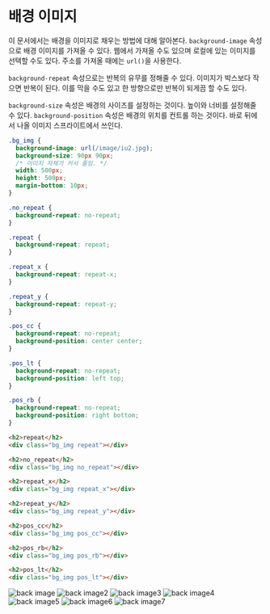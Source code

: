 # 배경 이미지
이 문서에서는 배경을 이미지로 채우는 방법에 대해 알아본다. `background-image` 속성으로 배경 이미지를 가져올 수 있다. 웹에서 가져올 수도 있으며 로컬에 있는 이미지를 선택할 수도 있다. 주소를 가져올 때에는 `url()`을 사용한다.

`background-repeat` 속성으로는 반복의 유무를 정해줄 수 있다. 이미지가 박스보다 작으면 반복이 된다. 이를 막을 수도 있고 한 방향으로만 반복이 되게끔 할 수도 있다.

`background-size` 속성은 배경의 사이즈를 설정하는 것이다. 높이와 너비를 설정해줄 수 있다. `background-position` 속성은 배경의 위치를 컨트롤 하는 것이다. 바로 뒤에서 나올 이미지 스프라이트에서 쓰인다.

```css
.bg_img {
  background-image: url(/image/iu2.jpg);
  background-size: 90px 90px;
  /* 이미지 자체가 커서 줄임. */
  width: 500px;
  height: 500px;
  margin-bottom: 10px;
}

.no_repeat {
  background-repeat: no-repeat;
}

.repeat {
  background-repeat: repeat;
}

.repeat_x {
  background-repeat: repeat-x;
}

.repeat_y {
  background-repeat: repeat-y;
}

.pos_cc {
  background-repeat: no-repeat;
  background-position: center center;
}

.pos_lt {
  background-repeat: no-repeat;
  background-position: left top;
}

.pos_rb {
  background-repeat: no-repeat;
  background-position: right bottom;
}
```

```html
<h2>repeat</h2>
<div class="bg_img repeat"></div>

<h2>no_repeat</h2>
<div class="bg_img no_repeat"></div>

<h2>repeat_x</h2>
<div class="bg_img repeat_x"></div>

<h2>repeat_y</h2>
<div class="bg_img repeat_y"></div>

<h2>pos_cc</h2>
<div class="bg_img pos_cc"></div>

<h2>pos_rb</h2>
<div class="bg_img pos_rb"></div>

<h2>pos_lt</h2>
<div class="bg_img pos_lt"></div>
```

![back image](https://drive.google.com/uc?export=view&id=1MGM0uDasTVY2YHqWZueeVEAMY6VAGj5w)
![back image2](https://drive.google.com/uc?export=view&id=1nMmzXTvxRWQbvlmZ0IMV8AmzUzZnjlMW)
![back image3](https://drive.google.com/uc?export=view&id=1p9FjYTiYhXhqj-5EPiDRVTbaaj1zaU65)
![back image4](https://drive.google.com/uc?export=view&id=1yv3kZ3fO5KJCdTAFfPlxOPjIbuKtx4N0)
![back image5](https://drive.google.com/uc?export=view&id=1VwE0qDgeAVkMZPLgjOlUEduGYQI92fj5)
![back image6](https://drive.google.com/uc?export=view&id=1QUi-N-P8PmNxWFmfn2BSa3rsTz5EXbLE)
![back image7](https://drive.google.com/uc?export=view&id=1gVIm7GcEiJ6isBkySoFNh80-TdL1WQBT)